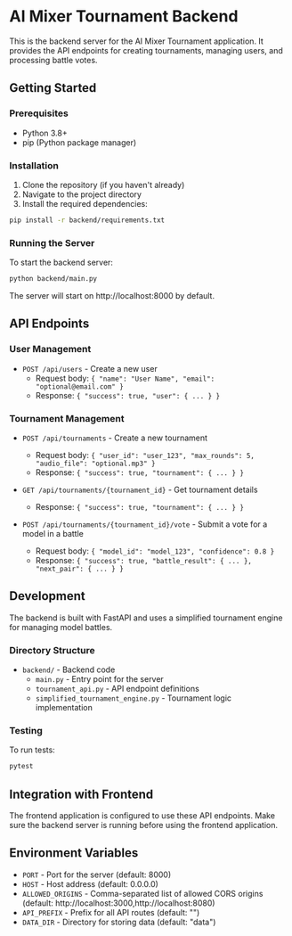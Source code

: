 # AI Mixer Tournament Backend

This is the backend server for the AI Mixer Tournament application. It provides the API endpoints for creating tournaments, managing users, and processing battle votes.

## Getting Started

### Prerequisites

- Python 3.8+
- pip (Python package manager)

### Installation

1. Clone the repository (if you haven't already)
2. Navigate to the project directory
3. Install the required dependencies:

```bash
pip install -r backend/requirements.txt
```

### Running the Server

To start the backend server:

```bash
python backend/main.py
```

The server will start on http://localhost:8000 by default.

## API Endpoints

### User Management

- `POST /api/users` - Create a new user
  - Request body: `{ "name": "User Name", "email": "optional@email.com" }`
  - Response: `{ "success": true, "user": { ... } }`

### Tournament Management

- `POST /api/tournaments` - Create a new tournament
  - Request body: `{ "user_id": "user_123", "max_rounds": 5, "audio_file": "optional.mp3" }`
  - Response: `{ "success": true, "tournament": { ... } }`

- `GET /api/tournaments/{tournament_id}` - Get tournament details
  - Response: `{ "success": true, "tournament": { ... } }`

- `POST /api/tournaments/{tournament_id}/vote` - Submit a vote for a model in a battle
  - Request body: `{ "model_id": "model_123", "confidence": 0.8 }`
  - Response: `{ "success": true, "battle_result": { ... }, "next_pair": { ... } }`

## Development

The backend is built with FastAPI and uses a simplified tournament engine for managing model battles.

### Directory Structure

- `backend/` - Backend code
  - `main.py` - Entry point for the server
  - `tournament_api.py` - API endpoint definitions
  - `simplified_tournament_engine.py` - Tournament logic implementation

### Testing

To run tests:

```bash
pytest
```

## Integration with Frontend

The frontend application is configured to use these API endpoints. Make sure the backend server is running before using the frontend application.

## Environment Variables

- `PORT` - Port for the server (default: 8000)
- `HOST` - Host address (default: 0.0.0.0)
- `ALLOWED_ORIGINS` - Comma-separated list of allowed CORS origins (default: http://localhost:3000,http://localhost:8080)
- `API_PREFIX` - Prefix for all API routes (default: "")
- `DATA_DIR` - Directory for storing data (default: "data")
